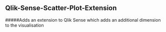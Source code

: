 ## Qlik-Sense-Scatter-Plot-Extension
#####Adds an extension to Qlik Sense which adds an additional dimension to the visualisation
